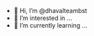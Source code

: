 - 👋 Hi, I’m @dhavalteambst
- 👀 I’m interested in ...
- 🌱 I’m currently learning ...

<!---
dhavalteambst/dhavalteambst is a ✨ special ✨ repository because its `README.md` (this file) appears on your GitHub profile.
You can click the Preview link to take a look at your changes.
--->
